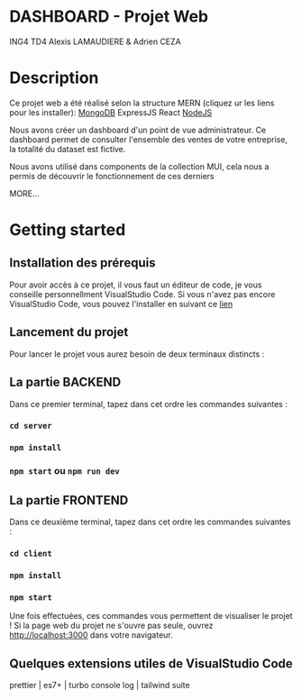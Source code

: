 # DASHBOARD - Projet Web 
ING4 TD4 Alexis LAMAUDIERE & Adrien CEZA

# Description

Ce projet web a été réalisé selon la structure MERN (cliquez ur les liens pour les installer):<space><space><space>
[MongoDB](https://www.mongodb.com/docs/manual/installation/) <space><space><space>
ExpressJS<space><space><space>
React <space><space><space>
[NodeJS](https://nodejs.org/en/download/)<space><space><space>

Nous avons créer un dashboard d'un point de vue administrateur.<space><space><space>
Ce dashboard permet de consulter l'ensemble des ventes de votre entreprise, la totalité du dataset est fictive.

Nous avons utilisé dans components de la collection MUI, cela nous a permis de découvrir le fonctionnement de ces derniers

MORE...

# Getting started

## Installation des prérequis

Pour avoir accès à ce projet, il vous faut un éditeur de code, je vous conseille personnellment VisualStudio Code.
Si vous n'avez pas encore VisualStudio Code, vous pouvez l'installer en suivant ce [lien](https://code.visualstudio.com/download)

## Lancement du projet

Pour lancer le projet vous aurez besoin de deux terminaux distincts :


## La partie BACKEND

Dans ce premier terminal, tapez dans cet ordre les commandes suivantes :

### `cd server`
### `npm install`
### `npm start` ou `npm run dev`


## La partie FRONTEND

Dans ce deuxième terminal, tapez dans cet ordre les commandes suivantes :

### `cd client`
### `npm install`
### `npm start`

Une fois effectuées, ces commandes vous permettent de visualiser le projet !
Si la page web du projet ne s'ouvre pas seule, ouvrez [http://localhost:3000](http://localhost:3000) dans votre navigateur.


## Quelques extensions utiles de VisualStudio Code

prettier | es7+ | turbo console log | tailwind suite

